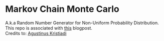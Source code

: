 # Markov Chain Monte Carlo

A.k.a Random Number Generator for Non-Uniform Probability Distribution.
This repo is associated with [this](https://wiseodd.github.io/techblog/) blogpost.\
Credits to: [Agustinus Kristiadi](https://github.com/wiseodd)
